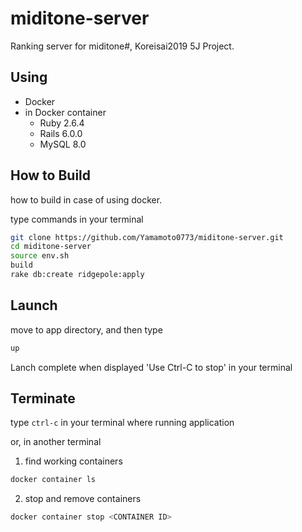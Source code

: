 # miditone-server
Ranking server for miditone#, Koreisai2019 5J Project.

## Using
- Docker
- in Docker container
  - Ruby 2.6.4
  - Rails 6.0.0
  - MySQL 8.0

## How to Build
how to build in case of using docker.  

type commands in your terminal
```sh
git clone https://github.com/Yamamoto0773/miditone-server.git
cd miditone-server
source env.sh
build
rake db:create ridgepole:apply
```

## Launch
move to app directory, and then type
```sh
up
```
Lanch complete when displayed 'Use Ctrl-C to stop' in your terminal

## Terminate
type `ctrl-c` in your terminal where running application

or, in another terminal

1. find working containers
```sh
docker container ls
```
2. stop and remove containers
```sh
docker container stop <CONTAINER ID>
```
